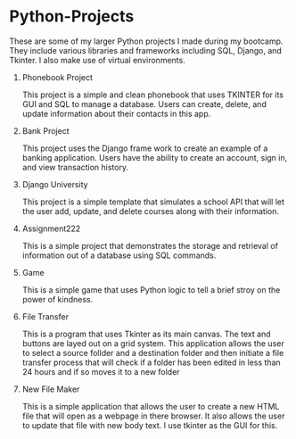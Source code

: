 # Python-Projects

These are some of my larger Python projects I made during my bootcamp.
They include various libraries and frameworks including SQL, Django, and Tkinter. I also make use of virtual environments.

1. Phonebook Project

    This project is a simple and clean phonebook that uses TKINTER for its GUI and SQL to manage a database. Users can create, delete, and update information about their contacts in this app.

2. Bank Project

    This project uses the Django frame work to create an example of a banking application. Users have the ability to create an account, sign in, and view transaction history.

3. Django University

    This project is a simple template that simulates a school API that will let the user add, update, and delete courses along with their information.

4. Assignment222

    This is a simple project that demonstrates the storage and retrieval of information out of a database using SQL commands.

5. Game

    This is a simple game that uses Python logic to tell a brief stroy on the power of kindness.

6. File Transfer

    This is a program that uses Tkinter as its main canvas. The text and buttons are layed out on a grid system. This application allows the user to select a source follder and a destination folder and then initiate a file transfer process that will check if a folder has been edited in less than 24 hours and if so moves it to a new folder 

7. New File Maker 

    This is a simple application that allows the user to create a new HTML file that will open as a webpage in there browser. It also allows the user to update that file with new body text. I use tkinter as the GUI for this.



